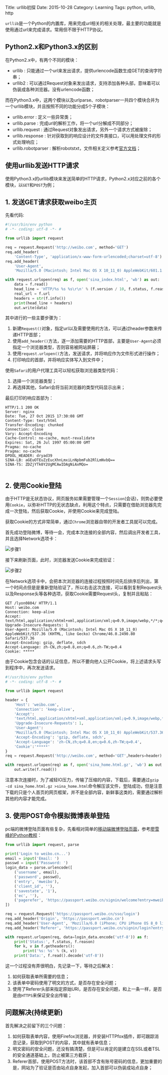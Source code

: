 Title: urllib初探
Date: 2015-10-28
Category: Learning
Tags: python, urllib, http

`urllib`是一个Python的内置库，用来完成url相关的相关处理，最主要的功能就是使用通过url来完成请求。常用但不限于HTTP协议。

## Python2.x和Python3.x的区别

在Python2.x中，有两个不同的模块：

* urllib : 只能通过一个url来发出请求，提供urlencode函数生成GET的查询字符串；
* urllib2 : 可以通过Request对象来发出请求，支持添加各种头部，意味着可以伪装成各种浏览器。没有urlencode函数；

而在Python3.x中，这两个模块以及urlparse、robotparser一共四个模块合并为一个urllib模块，并且按照不同的功能分成5个子模块：

* urllib.error : 定义一些异常类；
* urllib.parse : 完成url的解析工作，将一个url分解成不同部分；
* urllib.request : 通过Request对象发出请求，另外一个请求方式被废除；
* urllib.response : 针对获取到的响应设计的文件类接口，可以用处理文件的形式处理响应；
* urllib.robotparser : 解析robotstxt，文件相关定义参考[官方文档](http://www.robotstxt.org/orig.html)；

## 使用urllib发送HTTP请求

使用Python3.x的urllib模块来发送简单的HTTP请求，Python2.x对应之前的各个模块，以`GET`和`POST`为例；

## 1. 发送GET请求获取weibo主页

先看代码:

```python
#!/usr/bin/env python
# -*- coding: utf-8 -*- #

from urllib import request

req = request.Request('http://weibo.com', method='GET')
req.add_header(
    'Content-Type', 'application/x-www-form-urlencoded;charset=utf-8')
req.add_header(
    'User-Agent',
    'Mozilla/5.0 (Macintosh; Intel Mac OS X 10_11_0) AppleWebKit/601.1.56 (KHTML, like Gecko) Version/9.0 Safari/601.1.56')

with request.urlopen(req) as f, open('sina_index.html', 'wb') as out:
    data = f.read()
    head_line = 'HTTP/%s %s %s\r\n' % (f.version / 10, f.status, f.reason)
    real_url = f.url
    headers = str(f.info())
    print(head_line + headers)
    out.write(data)
```

其中进行的一些主要步骤为：

1. 新建`Request()`对象，指定url以及需要使用的方法，可以通过header参数来传递HTTP首部；
2. 使用`add_header()`方法，逐一添加需要的HTTP首部，主要是`User-Agent`必须指定一个浏览器类型，否则容易被网站屏蔽；
3. 使用`request.urlopen()`方法，发送请求，并将响应作为文件形式进行操作；
4. 打印响应的首部，并将响应实体写入到文件中；

使用`Safari`的用户代理工具可以轻松获取浏览器类型代码：

1. 选择一个浏览器类型；
2. 再选择其他，Safari会将当前浏览器的类型代码显示出来；

最后打印的响应首部为：

```http
HTTP/1.1 200 OK
Server: nginx
Date: Tue, 27 Oct 2015 17:30:08 GMT
Content-Type: text/html
Transfer-Encoding: chunked
Connection: close
Vary: Accept-Encoding
Cache-Control: no-cache, must-revalidate
Expires: Sat, 26 Jul 1997 05:00:00 GMT
Pragma: no-cache
Pragma: no-cache
DPOOL_HEADER: dryad39
SINA-LB: aGEuOTEuZzEucXhnLmxiLnNpbmFub2RlLmNvbQ==
SINA-TS: ZDZjYTk0Y2UgMCAwIDAgNiAxMQo=


```

## 2. 使用Cookie登陆

由于HTTP是无状态协议，网页服务如果需要管理一个`Session`(会话)，则势必要使用`Cookie`，以弥补HTTP的无状态缺点，利用这个特点，只需要在借助浏览器先完成一次登陆，然后获取Cookie，并使用Cookie来完成登陆。

获取Cookie的方式非常简单，通过`Chrome`浏览器自带的开发者工具就可以完成。

首先成功登陆微博，等待一会，完成本次连接的全部内容，然后调出开发者工具，并且选择Network选项卡：

![步骤1](http://ww3.sinaimg.cn/large/95202659gw1exh7w0ayjzj21ha0rcjwe.jpg)

接下来刷新页面，此时，浏览器发送Cookie来完成验证：

![步骤2](http://ww4.sinaimg.cn/large/95202659gw1exh7w1ark9j21hc0u0gwd.jpg)

在Network选项卡中，会把本次浏览器的连接过程按照时间先后排序后列出，第一个时间点但是是重新登陆验证了，所以右击这次连接，可以看到复制Request头以及Response头等各种选项，获取Cookie需要Request头，复制并且粘贴：

```http
GET /lyon0804/ HTTP/1.1
Host: weibo.com
Connection: keep-alive
Accept: text/html,application/xhtml+xml,application/xml;q=0.9,image/webp,*/*;q=0.8
Upgrade-Insecure-Requests: 1
User-Agent: Mozilla/5.0 (Macintosh; Intel Mac OS X 10_11_0) AppleWebKit/537.36 (KHTML, like Gecko) Chrome/46.0.2490.80 Safari/537.36
Accept-Encoding: gzip, deflate, sdch
Accept-Language: zh-CN,zh;q=0.8,en;q=0.6,zh-TW;q=0.4
Cookie: *****
```

由于Cookie包含会话的认证信息，所以不要向他人公开Cookie，将上述请求头写到程序中，再次发送请求。

```python
#!/usr/bin/env python
# -*- coding: utf-8 -*- #

from urllib import request

header = {
    'Host': 'weibo.com',
    'Connection': 'keep-alive',
    'Accept':
    'text/html,application/xhtml+xml,application/xml;q=0.9,image/webp,*/*;q=0.8',
    'Upgrade-Insecure-Requests': 1,
    'User-Agent':
    'Mozilla/5.0 (Macintosh; Intel Mac OS X 10_11_0) AppleWebKit/537.36 (KHTML, like Gecko) Chrome/46.0.2490.80 Safari/537.36',
    'Accept-Encoding': 'gzip, deflate, sdch',
    'Accept-Language': 'zh-CN,zh;q=0.8,en;q=0.6,zh-TW;q=0.4',
    'Cookie':'*****'
}
req = request.Request('http://weibo.com', method='GET',headers=header)

with request.urlopen(req) as f, open('sina_home.html.gz', 'wb') as out:
    out.write(f.read())
```

注意本次连接时，为了减轻IO压力，传输了压缩的内容，下载后，需要通过`gzip -cd sina_home.html.gz >sina_home.html`命令解压该文件，登陆成功，但是注意下载的只是个人首页的网页框架，并不是全部内容，新鲜事这类的，需要通过解析其他的内容才能完成。

## 3. 使用POST命令模拟微博表单登陆

pc端的微博登陆页面有些复杂，先看相对简单的[移动端微博登陆页面](https://passport.weibo.cn/signin/login)，参考[廖雪峰的Python教程](http://www.liaoxuefeng.com/wiki/0014316089557264a6b348958f449949df42a6d3a2e542c000/001432688314740a0aed473a39f47b09c8c7274c9ab6aee000)：

```python
from urllib import request, parse

print('Login to weibo.cn...')
email = input('Email: ')
passwd = input('Password: ')
login_data = parse.urlencode([
    ('username', email),
    ('password', passwd),
    ('entry', 'mweibo'),
    ('client_id', ''),
    ('savestate', '1'),
    ('ec', ''),
    ('pagerefer', 'https://passport.weibo.cn/signin/welcome?entry=mweibo&r=http%3A%2F%2Fm.weibo.cn%2F')
])

req = request.Request('https://passport.weibo.cn/sso/login')
req.add_header('Origin', 'https://passport.weibo.cn')
req.add_header('User-Agent', 'Mozilla/6.0 (iPhone; CPU iPhone OS 8_0 like Mac OS X) AppleWebKit/536.26 (KHTML, like Gecko) Version/8.0 Mobile/10A5376e Safari/8536.25')
req.add_header('Referer', 'https://passport.weibo.cn/signin/login?entry=mweibo&res=wel&wm=3349&r=http%3A%2F%2Fm.weibo.cn%2F')

with request.urlopen(req, data=login_data.encode('utf-8')) as f:
    print('Status:', f.status, f.reason)
    for k, v in f.getheaders():
        print('%s: %s' % (k, v))
    print('Data:', f.read().decode('utf-8'))
```

这一个过程没有弄很明白，先记录一下，等待之后解决：

1. 如何获取表单所需要的信息；
2. 该表单中密码使用了明文的方式，是否存在安全问题；
3. 使用了Referer头部来指定原始URI，是否存在安全问题，和上一条一样，是否是由`HTTPS`来保证安全出传输；

## 问题解决(持续更新)

首先解决之前留下的三个问题：

1. 如何获取表单内容，使用Firefox浏览器，并安装HTTPfox插件，即可跟踪消息记录，获取到POST的内容，其中就有表单信息；
2. 明文密码的安全问题，还没有搞清楚，但是可以肯定的是建立在SSL或者TSL的安全通道基础上，防止被第三方截获；
3. Referer首部，使用POST方法时，该首部不含有账号密码的信息，更加重要的是，网站为了验证是否由站点自身发起，加入首部可以伪装成站点自身；
